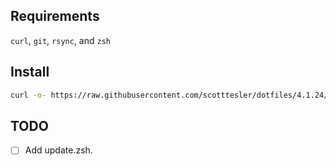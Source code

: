 ## Requirements

`curl`, `git`, `rsync`, and `zsh`

## Install

```bash
curl -o- https://raw.githubusercontent.com/scotttesler/dotfiles/4.1.24/install.zsh | zsh
```

## TODO

- [ ] Add update.zsh.
